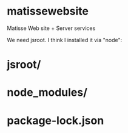 # matissewebsite
Matisse Web site + Server services 

We need jsroot. I think I installed it via "node":
#  jsroot/
#  node_modules/
#  package-lock.json